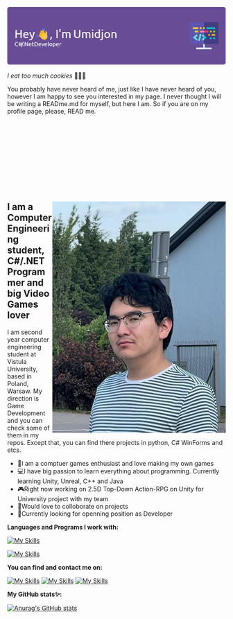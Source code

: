 ![Header](./github-header-image.png)

_I eat too much cookies_ 🍪🍪🍪

You probably have never heard of me, just like I have never heard of you, however I am happy to see you interested in my page.
I never thought I will be writing a READme.md for myself, but here I am. So if you are on my profile page, please, READ me.  
  

<div style="margin-top: 200px;">
    <img align="right" width="400" src="./photo_2023-10-13_17-47-31.jpg" />
</div>
<h2>I am a Computer Engineering student, C#/.NET Programmer and big Video Games lover</h2>
I am second year computer engineering student at Vistula University, based in Poland, Warsaw. My direction is Game Development and you can check some of them in my repos. Except that, you can find there projects in python, C# WinForms and etcs. 
 
- 👾I am a comptuer games enthusiast and love making my own games
- 💻I have big passion to learn everything about programming. Currently learning Unity, Unreal, C++ and Java
- 🎮Right now working on 2.5D Top-Down Action-RPG on Unity for University project with my team
- 🙌Would love to colloborate on projects
- 💼Currently looking for openning position as Developer

<strong>Languages and Programs I work with:</strong>

[![My Skills](https://skillicons.dev/icons?i=cs,cpp,dotnet,java,unity,unreal,visualstudio,vscode)](https://skillicons.dev)

[![My Skills](https://skillicons.dev/icons?i=github,git,idea)](https://skillicons.dev)

<strong>You can find and contact me on:</strong>

[![My Skills](https://skillicons.dev/icons?i=linkedin)](https://www.linkedin.com/in/umidjonkhodjamov/)
[![My Skills](https://skillicons.dev/icons?i=github)]((https://github.com/CookieLoverDev))
[![My Skills](https://skillicons.dev/icons?i=instagram)](https://www.instagram.com/umido_khodzima/)

<strong>My GitHub stats✨:</strong>

[![Anurag's GitHub stats](https://github-readme-stats.vercel.app/api?username=CookieLoverDev)](https://github.com/anuraghazra/github-readme-stats)
